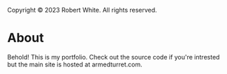 Copyright © 2023 Robert White. All rights reserved.

# About

Behold! This is my portfolio. Check out the source code if you're intrested but the main site is hosted at armedturret.com.
